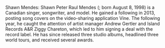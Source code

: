 Shawn Mendes: Shawn Peter Raul Mendes (; born August 8, 1998) is a Canadian singer, songwriter, and model. He gained a following in 2013, posting song covers on the video-sharing application Vine. The following year, he caught the attention of artist manager Andrew Gertler and Island Records A&R Ziggy Chareton, which led to him signing a deal with the record label. He has since released three studio albums, headlined three world tours, and received several awards.
